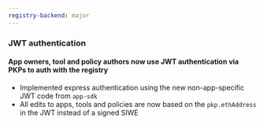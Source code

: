```yaml
---
registry-backend: major
---
```


### JWT authentication

#### App owners, tool and policy authors now use JWT authentication via PKPs to auth with the registry

- Implemented express authentication using the new non-app-specific JWT code from `app-sdk`
- All edits to apps, tools and policies are now based on the `pkp.ethAddress` in the JWT instead of a signed SIWE
